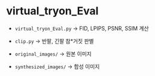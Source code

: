 # virtual_tryon_Eval

- `virtual_tryon_Eval.py` -> FID, LPIPS, PSNR, SSIM 계산
- `clip.py` -> 반팔, 긴팔 참*거짓 판별

- `original_images/` -> 원본 이미지
- `synthesized_images/` -> 합성 이미지
